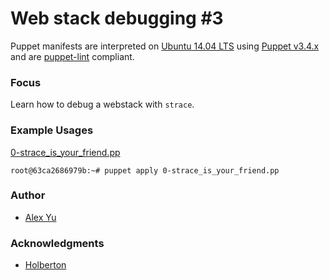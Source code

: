 # Web stack debugging #3

Puppet manifests are interpreted on [Ubuntu 14.04 LTS](http://releases.ubuntu.com/14.04/) using [Puppet v3.4.x](https://puppet.com/) and are [puppet-lint](http://puppet-lint.com/) compliant.

### Focus
Learn how to debug a webstack with `strace`.

### Example Usages

[0-strace_is_your_friend.pp](0-strace_is_your_friend.pp)
```
root@63ca2686979b:~# puppet apply 0-strace_is_your_friend.pp
```

### Author
- [Alex Yu](https://github.com/AlexYu01)
### Acknowledgments
- [Holberton](https://www.holbertonschool.com/)
